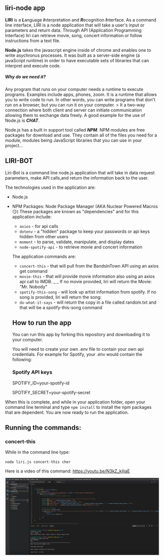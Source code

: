 ## liri-node app
**LIRI** is a ***L***anguage ***I***nterpretation and ***R***ecognition ***I***nterface. 
As a command line interface, LIRI is a node application that will take a user's input or parameters and return data.  Through API (Application Programming Interface) liri can retrieve movie, song, concert information or follow instructions from a text file.   

**Node.js** takes the javascript engine inside of chrome and enables one to write asychronus processes.  It was built as a server-side engine (a javaScript runtime) in order to have executable sets of libraries that can interpret and execute code.

##### Why do we need it? 
Any program that runs on your computer needs a runtime to execute programs.  Examples include apps, phones, zoom.  It is a runtime that allows you to write code to run. In other words, you can write programs that don't run on a browser, but you can run it on your computer.  > It a two-way connection where both client and server can initiate communication allowing them to exchange data freely.  A good example for the use of Node.js is ***CHAT***.

Node.js has a built in support tool called ***NPM***. NPM modules are free packages for download and use.  They contain all of the files you need for a module, modules being JavaScript libraries that you can use in your project...  

## LIRI-BOT
Liri-Bot is a command line node.js application that will take in data request parameters, make API calls,and return the information back to the user. 

The technologies used in the application are:
- Node.js
- NPM Packages: Node Package Manager  (AKA Nuclear Powered Macros :smirk:) These packages are known as "dependencies" and for this application include:
  - `axios` - for api calls
  - `dotenv` - a "hidden" package to keep your passwords or api keys hidden from other users
  - `moment` - to parse, validate, manipulate, and display dates
  - `node-spotify-api` - to retrieve movie and concert information

  The application commands are:
  - `concert-this` - that will pull from the BandsInTown API using an axios get command
  - `movie-this` - that will provide movie information also using an axios api call to IMDB. _ _ If no movie provided, liri will return the Movie: "Mr. Nobody"
  - `spotify-this-song` - will look up artist information from spotify. If no song is provided, liri will return the song: 
  - `do-what-it-says` - will return the copy in a file called random.txt and that will be a spotify-this-song command

  ## How to run the app

  You can run this app by forking this repository and downloading it to your computer.

  You will need to create your own .env file to contain your own api credentials. For example for Spotify, your .env would contain the following:


     ### Spotify API keys

     SPOTIFY_ID=your-spotify-id

     SPOTIFY_SECRET=your-spotify-secret 

When this is complete, and while in your application folder, open your command line terminal and type `npm install` to install the npm packages that are dependent.  You are now ready to run the application.

 ## Running the commands:

### concert-this
While in the command line type:

 `node liri.js concert-this cher` 
 
 Here is a video of this command:   https://youtu.be/N3kZ_kjIjaE
 
![](https://github.com/AR-Lilypad/liri-node-app/blob/master/assets/images/concertThisScreenshot.JPG)





